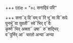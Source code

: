 +++
title = "०८ सनाद्दिवं परि"

+++
सना᳓द् दि᳓वम् प᳓रि भू᳓मा वि᳓रूपे  
पुनर्भु᳓वा युवती᳓ स्वे᳓भिर् ए᳓वैः  
कृष्णे᳓भिर् अक्ता᳓ उषा᳓ रु᳓शद्भिर्  
व᳓पुर्भिर् आ᳓ चरतो अन्या᳓अन्या